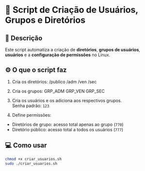 # 🧩 Script de Criação de Usuários, Grupos e Diretórios

## 📄 Descrição
Este script automatiza a criação de **diretórios**, **grupos de usuários**, **usuários** e a **configuração de permissões** no Linux.

## ⚙️ O que o script faz
1. Cria os diretórios:
/publico
/adm
/ven
/sec

2. Cria os grupos:
GRP_ADM
GRP_VEN
GRP_SEC

3. Cria os usuários e os adiciona aos respectivos grupos.  
Senha padrão: `123`

4. Define permissões:
- Diretórios de grupo: acesso total apenas ao grupo (`770`)
- Diretório público: acesso total a todos os usuários (`777`)

## 💻 Como usar
```bash
chmod +x criar_usuarios.sh
sudo ./criar_usuarios.sh

